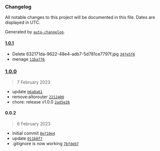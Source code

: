 ### Changelog

All notable changes to this project will be documented in this file. Dates are displayed in UTC.

Generated by [`auto-changelog`](https://github.com/CookPete/auto-changelog).

#### [1.0.1](https://github.com/noordotda/rewindRadio/compare/1.0.0...1.0.1)

- Delete 632171da-9622-48e4-adb7-5d781ce7797f.jpg [`347e5f6`](https://github.com/noordotda/rewindRadio/commit/347e5f6acf645091a7a7dc2da632ee24bc3321d2)
- menage [`11ba776`](https://github.com/noordotda/rewindRadio/commit/11ba77624a2b26e20eaa070c7d8bb408c36b92eb)

### [1.0.0](https://github.com/noordotda/rewindRadio/compare/0.0.2...1.0.0)

> 7 February 2023

- update [`b6a0a61`](https://github.com/noordotda/rewindRadio/commit/b6a0a61d8a28d764c49f3a9ef100e32f7fc30bde)
- remove:altorouter [`2212400`](https://github.com/noordotda/rewindRadio/commit/22124002b1b89b49da35f4122bdbb64b1aa73367)
- chore: release v1.0.0 [`2ad5e26`](https://github.com/noordotda/rewindRadio/commit/2ad5e2666e758b69fba2366a34ace70896484b19)

#### 0.0.2

> 6 February 2023

- Initial commit [`0e710e4`](https://github.com/noordotda/rewindRadio/commit/0e710e4b07b9822c9d1608434f453f61b0b3a459)
- update [`011b0f7`](https://github.com/noordotda/rewindRadio/commit/011b0f750ea0df18c8617475f6a9fc9a319e9e7f)
- .gitignore is now working [`7bfdeb7`](https://github.com/noordotda/rewindRadio/commit/7bfdeb7132d8ee4b29d4f67ca2fb8ad4127b72a5)
